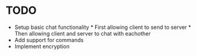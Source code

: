 # TODO

* Setup basic chat functionality
		* First allowing client to send to server
		* Then allowing client and server to chat with eachother
* Add support for commands
* Implement encryption

